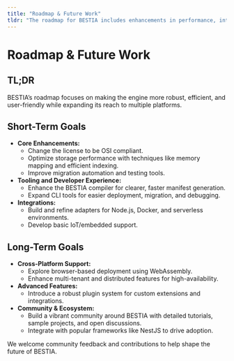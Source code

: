 ```yaml
---
title: "Roadmap & Future Work"
tldr: "The roadmap for BESTIA includes enhancements in performance, integration, and usability, with long-term goals for broader platform support."
---
```


# Roadmap & Future Work

## TL;DR

BESTIA’s roadmap focuses on making the engine more robust, efficient, and user-friendly while expanding its reach to multiple platforms.

## Short-Term Goals

- **Core Enhancements:**
  - Change the license to be OSI compliant.
  - Optimize storage performance with techniques like memory mapping and efficient indexing.
  - Improve migration automation and testing tools.
- **Tooling and Developer Experience:**
  - Enhance the BESTIA compiler for clearer, faster manifest generation.
  - Expand CLI tools for easier deployment, migration, and debugging.
- **Integrations:**
  - Build and refine adapters for Node.js, Docker, and serverless environments.
  - Develop basic IoT/embedded support.

## Long-Term Goals

- **Cross-Platform Support:**
  - Explore browser-based deployment using WebAssembly.
  - Enhance multi-tenant and distributed features for high-availability.
- **Advanced Features:**
  - Introduce a robust plugin system for custom extensions and integrations.
- **Community & Ecosystem:**
  - Build a vibrant community around BESTIA with detailed tutorials, sample projects, and open discussions.
  - Integrate with popular frameworks like NestJS to drive adoption.

We welcome community feedback and contributions to help shape the future of BESTIA.